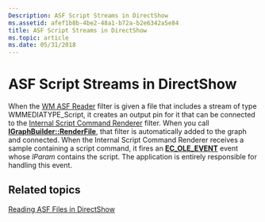 ```yaml
---
Description: ASF Script Streams in DirectShow
ms.assetid: afef1b8b-4be2-48a1-b72a-b2e6342a5e84
title: ASF Script Streams in DirectShow
ms.topic: article
ms.date: 05/31/2018
---
```


# ASF Script Streams in DirectShow

When the [WM ASF Reader](wm-asf-reader-filter.md) filter is given a file that includes a stream of type WMMEDIATYPE\_Script, it creates an output pin for it that can be connected to the [Internal Script Command Renderer](internal-script-command-renderer-filter.md) filter. When you call [**IGraphBuilder::RenderFile**](/windows/desktop/api/Strmif/nf-strmif-igraphbuilder-renderfile), that filter is automatically added to the graph and connected. When the Internal Script Command Renderer receives a sample containing a script command, it fires an [**EC\_OLE\_EVENT**](ec-ole-event.md) event whose *lParam* contains the script. The application is entirely responsible for handling this event.

## Related topics

<dl> <dt>

[Reading ASF Files in DirectShow](reading-asf-files-in-directshow.md)
</dt> </dl>

 

 



